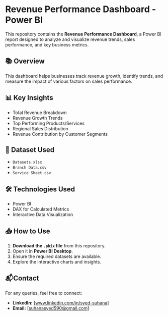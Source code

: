 # Revenue Performance Dashboard - Power BI

This repository contains the **Revenue Performance Dashboard**, a Power BI report designed to analyze and visualize revenue trends, sales performance, and key business metrics.

## 📚 Overview
This dashboard helps businesses track revenue growth, identify trends, and measure the impact of various factors on sales performance.

## 📊 Key Insights
- Total Revenue Breakdown
- Revenue Growth Trends
- Top Performing Products/Services
- Regional Sales Distribution
- Revenue Contribution by Customer Segments

## 📂 Dataset Used
- `Datasets.xlsx`
- `Branch Data.csv`
- `Service Sheet.csv`

## 🛠️ Technologies Used
- Power BI
- DAX for Calculated Metrics
- Interactive Data Visualization

## 📥 How to Use
1. **Download the `.pbix` file** from this repository.
2. Open it in **Power BI Desktop**.
3. Ensure the required datasets are available.
4. Explore the interactive charts and insights.

## 📬Contact
For any queries, feel free to connect:
- **LinkedIn:** [www.linkedin.com/in/syed-suhana]
- **Email:** [suhanasyed590@gmail.com]
